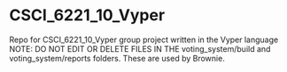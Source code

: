 # CSCI_6221_10_Vyper
Repo for CSCI_6221_10_Vyper group project written in the Vyper language
NOTE: DO NOT EDIT OR DELETE FILES IN THE voting_system/build and voting_system/reports folders. These are used by Brownie. 

